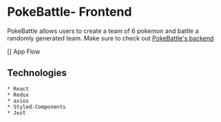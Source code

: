 # PokeBattle- Frontend

PokeBattle allows users to create a team of 6 pokemon and battle a randomly generated team.
Make sure to check out [PokeBattle's backend](https://github.com/ajg7/PokeBattle-Backend)

[] App Flow

## Technologies

    * React
    * Redux
    * axios
    * Styled-Components
    * Jest

